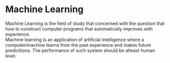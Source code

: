 # Machine Learning
Machine Learning is the field of study that concerned with the question that how to construct computer programs that automatically improves with esperience. <br>
Machine learning is an application of artificial intelligence where a computer/machine learns from the past experience and makes future predicitions. The performance of such system should be atleast human level.
